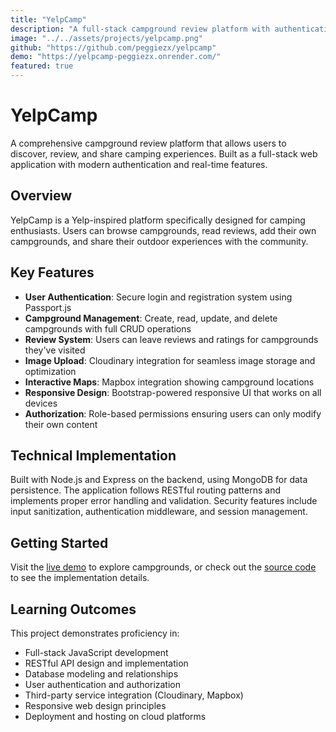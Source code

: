 ```yaml
---
title: "YelpCamp"
description: "A full-stack campground review platform with authentication, image uploads, and interactive maps."
image: "../../assets/projects/yelpcamp.png"
github: "https://github.com/peggiezx/yelpcamp"
demo: "https://yelpcamp-peggiezx.onrender.com/"
featured: true
---
```


# YelpCamp

A comprehensive campground review platform that allows users to discover, review, and share camping experiences. Built as a full-stack web application with modern authentication and real-time features.


## Overview

YelpCamp is a Yelp-inspired platform specifically designed for camping enthusiasts. Users can browse campgrounds, read reviews, add their own campgrounds, and share their outdoor experiences with the community.

## Key Features

- **User Authentication**: Secure login and registration system using Passport.js
- **Campground Management**: Create, read, update, and delete campgrounds with full CRUD operations
- **Review System**: Users can leave reviews and ratings for campgrounds they've visited
- **Image Upload**: Cloudinary integration for seamless image storage and optimization
- **Interactive Maps**: Mapbox integration showing campground locations
- **Responsive Design**: Bootstrap-powered responsive UI that works on all devices
- **Authorization**: Role-based permissions ensuring users can only modify their own content

## Technical Implementation

Built with Node.js and Express on the backend, using MongoDB for data persistence. The application follows RESTful routing patterns and implements proper error handling and validation. Security features include input sanitization, authentication middleware, and session management.

## Getting Started

Visit the [live demo](https://yelpcamp-peggiezx.onrender.com/) to explore campgrounds, or check out the [source code](https://github.com/peggiezx/yelpcamp) to see the implementation details.

## Learning Outcomes

This project demonstrates proficiency in:
- Full-stack JavaScript development
- RESTful API design and implementation
- Database modeling and relationships
- User authentication and authorization
- Third-party service integration (Cloudinary, Mapbox)
- Responsive web design principles
- Deployment and hosting on cloud platforms